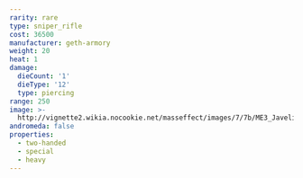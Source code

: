 ```yaml
---
rarity: rare
type: sniper_rifle
cost: 36500
manufacturer: geth-armory
weight: 20
heat: 1
damage:
  dieCount: '1'
  dieType: '12'
  type: piercing
range: 250
image: >-
  http://vignette2.wikia.nocookie.net/masseffect/images/7/7b/ME3_Javelin_Sniper_Rifle.png/revision/latest?cb=20120317192031
andromeda: false
properties:
  - two-handed
  - special
  - heavy
---
```

